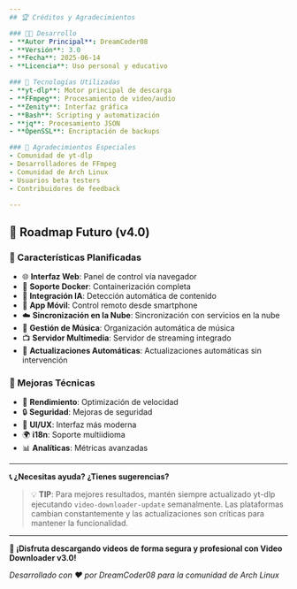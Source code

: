 ```yaml
---
## 🏆 Créditos y Agradecimientos

### 👨‍💻 Desarrollo
- **Autor Principal**: DreamCoder08
- **Versión**: 3.0
- **Fecha**: 2025-06-14
- **Licencia**: Uso personal y educativo

### 🙏 Tecnologías Utilizadas
- **yt-dlp**: Motor principal de descarga
- **FFmpeg**: Procesamiento de video/audio
- **Zenity**: Interfaz gráfica
- **Bash**: Scripting y automatización
- **jq**: Procesamiento JSON
- **OpenSSL**: Encriptación de backups

### 🌟 Agradecimientos Especiales
- Comunidad de yt-dlp
- Desarrolladores de FFmpeg
- Comunidad de Arch Linux
- Usuarios beta testers
- Contribuidores de feedback

---
```


## 🔮 Roadmap Futuro (v4.0)

### 🚀 Características Planificadas

- 🌐 **Interfaz Web**: Panel de control vía navegador
- 🐳 **Soporte Docker**: Containerización completa
- 🤖 **Integración IA**: Detección automática de contenido
- 📱 **App Móvil**: Control remoto desde smartphone
- ☁️ **Sincronización en la Nube**: Sincronización con servicios en la nube
- 🎵 **Gestión de Música**: Organización automática de música
- 📺 **Servidor Multimedia**: Servidor de streaming integrado
- 🔄 **Actualizaciones Automáticas**: Actualizaciones automáticas sin intervención

### 🎯 Mejoras Técnicas

- 🚀 **Rendimiento**: Optimización de velocidad
- 🔒 **Seguridad**: Mejoras de seguridad
- 🎨 **UI/UX**: Interfaz más moderna
- 🌍 **i18n**: Soporte multiidioma
- 📊 **Analíticas**: Métricas avanzadas

---

**📞 ¿Necesitas ayuda? ¿Tienes sugerencias?**

> 💡 **TIP**: Para mejores resultados, mantén siempre actualizado yt-dlp ejecutando `video-downloader-update` semanalmente. Las plataformas cambian constantemente y las actualizaciones son críticas para mantener la funcionalidad.

---

**🎉 ¡Disfruta descargando videos de forma segura y profesional con Video Downloader v3.0!**

_Desarrollado con ❤️ por DreamCoder08 para la comunidad de Arch Linux_

